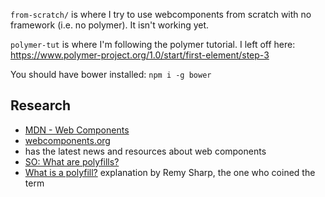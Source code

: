 `from-scratch/` is where I try to use webcomponents from scratch with no framework (i.e. no polymer). It isn't working yet.

`polymer-tut` is where I'm following the polymer tutorial. I left off here: https://www.polymer-project.org/1.0/start/first-element/step-3

You should have bower installed: `npm i -g bower`

## Research

- [MDN - Web Components](https://developer.mozilla.org/en-US/docs/Web/Web_Components)
- [webcomponents.org](http://webcomponents.org/)
 - has the latest news and resources about web components
- [SO: What are polyfills?](http://stackoverflow.com/questions/7087331/what-is-the-meaning-of-polyfills-in-html5)
 - [What is a polyfill?](https://remysharp.com/2010/10/08/what-is-a-polyfill) explanation by Remy Sharp, the one who coined the term
